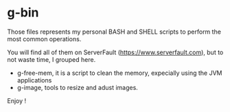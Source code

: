 g-bin
=====

Those files represents my personal BASH and SHELL scripts to perform the most common operations.

You will find all of them on ServerFault (https://www.serverfault.com), but to not waste time, I grouped here.

- g-free-mem, it is a script to clean the memory, expecially using the JVM applications
- g-image, tools to resize and adust images.

Enjoy !
